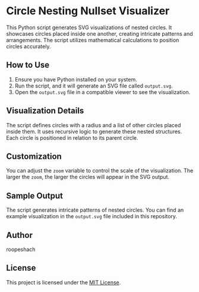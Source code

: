 # Circle Nesting Nullset Visualizer

This Python script generates SVG visualizations of nested circles. It showcases circles placed inside one another, creating intricate patterns and arrangements. The script utilizes mathematical calculations to position circles accurately.

## How to Use

1. Ensure you have Python installed on your system.
2. Run the script, and it will generate an SVG file called `output.svg`.
3. Open the `output.svg` file in a compatible viewer to see the visualization.

## Visualization Details

The script defines circles with a radius and a list of other circles placed inside them. It uses recursive logic to generate these nested structures. Each circle is positioned in relation to its parent circle.

## Customization

You can adjust the `zoom` variable to control the scale of the visualization. The larger the `zoom`, the larger the circles will appear in the SVG output.

## Sample Output

The script generates intricate patterns of nested circles. You can find an example visualization in the `output.svg` file included in this repository.

## Author

roopeshach

## License

This project is licensed under the [MIT License](LICENSE).

